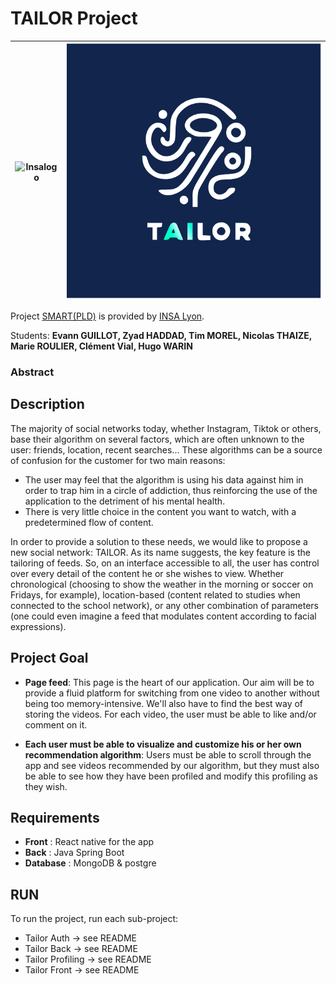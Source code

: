 # TAILOR Project

| ![Insalogo](./images/logo-insa_0.png)| ![TailorLogo](./images/logo.png)|
| ------------- | ------------- |


Project [SMART(PLD)](riccardotommasini.com/teaching/smart) is provided by [INSA Lyon](https://www.insa-lyon.fr/).

Students: **Evann GUILLOT, Zyad HADDAD, Tim MOREL, Nicolas THAIZE, Marie ROULIER, Clément Vial, Hugo WARIN**

### Abstract

## Description 
The majority of social networks today, whether Instagram, Tiktok or others, base their algorithm on several factors, which are often unknown to the user: friends, location, recent searches...
These algorithms can be a source of confusion for the customer for two main reasons:
- The user may feel that the algorithm is using his data against him in order to trap him in a circle of addiction, thus reinforcing the use of the application to the detriment of his mental health.
- There is very little choice in the content you want to watch, with a predetermined flow of content. 

In order to provide a solution to these needs, we would like to propose a new social network: TAILOR.
As its name suggests, the key feature is the tailoring of feeds. So, on an interface accessible to all, the user has control over every detail of the content he or she wishes to view. Whether chronological (choosing to show the weather in the morning or soccer on Fridays, for example), location-based (content related to studies when connected to the school network), or any other combination of parameters (one could even imagine a feed that modulates content according to facial expressions).

## Project Goal
- **Page feed**: This page is the heart of our application. Our aim will be to provide a fluid platform for switching from one video to another without being too memory-intensive. We'll also have to find the best way of storing the videos. For each video, the user must be able to like and/or comment on it.

- **Each user must be able to visualize and customize his or her own recommendation algorithm**: Users must be able to scroll through the app and see videos recommended by our algorithm, but they must also be able to see how they have been profiled and modify this profiling as they wish.

## Requirements
- **Front** : React native for the app
- **Back** : Java Spring Boot
- **Database** : MongoDB & postgre


## RUN
To run the project, run each sub-project: 
- Tailor Auth -> see README
- Tailor Back -> see README
- Tailor Profiling -> see README
- Tailor Front -> see README



